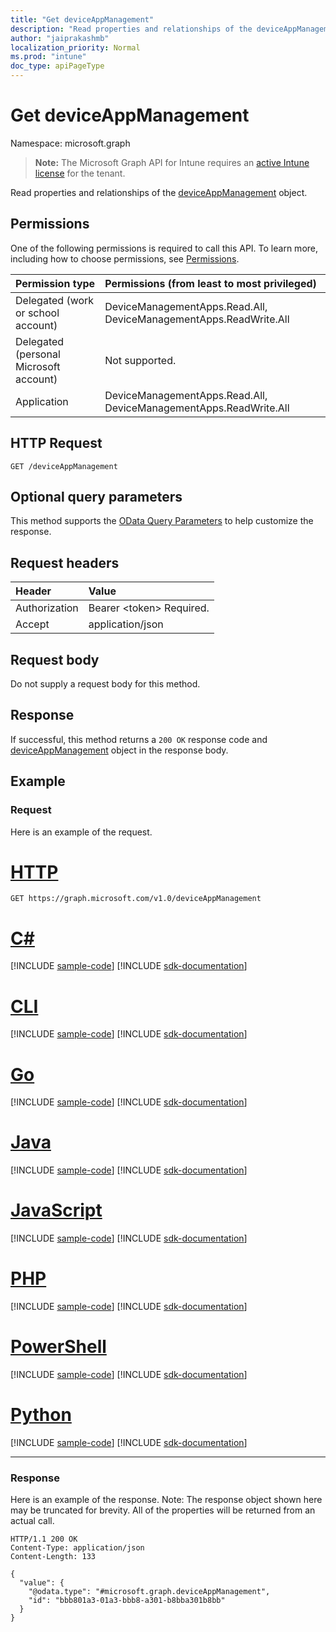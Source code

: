 ```yaml
---
title: "Get deviceAppManagement"
description: "Read properties and relationships of the deviceAppManagement object."
author: "jaiprakashmb"
localization_priority: Normal
ms.prod: "intune"
doc_type: apiPageType
---
```


# Get deviceAppManagement

Namespace: microsoft.graph

> **Note:** The Microsoft Graph API for Intune requires an [active Intune license](https://go.microsoft.com/fwlink/?linkid=839381) for the tenant.

Read properties and relationships of the [deviceAppManagement](../resources/intune-partnerintegration-deviceappmanagement.md) object.

## Permissions
One of the following permissions is required to call this API. To learn more, including how to choose permissions, see [Permissions](/graph/permissions-reference).

|Permission type|Permissions (from least to most privileged)|
|:---|:---|
|Delegated (work or school account)|DeviceManagementApps.Read.All, DeviceManagementApps.ReadWrite.All|
|Delegated (personal Microsoft account)|Not supported.|
|Application|DeviceManagementApps.Read.All, DeviceManagementApps.ReadWrite.All|

## HTTP Request
<!-- {
  "blockType": "ignored"
}
-->
``` http
GET /deviceAppManagement
```

## Optional query parameters
This method supports the [OData Query Parameters](/graph/query-parameters) to help customize the response.

## Request headers
|Header|Value|
|:---|:---|
|Authorization|Bearer &lt;token&gt; Required.|
|Accept|application/json|

## Request body
Do not supply a request body for this method.

## Response
If successful, this method returns a `200 OK` response code and [deviceAppManagement](../resources/intune-partnerintegration-deviceappmanagement.md) object in the response body.

## Example

### Request
Here is an example of the request.

# [HTTP](#tab/http)
<!-- { "blockType": "request" , "name" : "intune_partnerintegration_deviceappmanagement_get_get_deviceappmanagement" }-->
``` http
GET https://graph.microsoft.com/v1.0/deviceAppManagement
```

# [C#](#tab/csharp)
[!INCLUDE [sample-code](../includes/snippets/csharp/intune-partnerintegration-deviceappmanagement-get-get-deviceappmanagement-csharp-snippets.md)]
[!INCLUDE [sdk-documentation](../includes/snippets/snippets-sdk-documentation-link.md)]

# [CLI](#tab/cli)
[!INCLUDE [sample-code](../includes/snippets/cli/intune-partnerintegration-deviceappmanagement-get-get-deviceappmanagement-cli-snippets.md)]
[!INCLUDE [sdk-documentation](../includes/snippets/snippets-sdk-documentation-link.md)]

# [Go](#tab/go)
[!INCLUDE [sample-code](../includes/snippets/go/intune-partnerintegration-deviceappmanagement-get-get-deviceappmanagement-go-snippets.md)]
[!INCLUDE [sdk-documentation](../includes/snippets/snippets-sdk-documentation-link.md)]

# [Java](#tab/java)
[!INCLUDE [sample-code](../includes/snippets/java/intune-partnerintegration-deviceappmanagement-get-get-deviceappmanagement-java-snippets.md)]
[!INCLUDE [sdk-documentation](../includes/snippets/snippets-sdk-documentation-link.md)]

# [JavaScript](#tab/javascript)
[!INCLUDE [sample-code](../includes/snippets/javascript/intune-partnerintegration-deviceappmanagement-get-get-deviceappmanagement-javascript-snippets.md)]
[!INCLUDE [sdk-documentation](../includes/snippets/snippets-sdk-documentation-link.md)]

# [PHP](#tab/php)
[!INCLUDE [sample-code](../includes/snippets/php/intune-partnerintegration-deviceappmanagement-get-get-deviceappmanagement-php-snippets.md)]
[!INCLUDE [sdk-documentation](../includes/snippets/snippets-sdk-documentation-link.md)]

# [PowerShell](#tab/powershell)
[!INCLUDE [sample-code](../includes/snippets/powershell/intune-partnerintegration-deviceappmanagement-get-get-deviceappmanagement-powershell-snippets.md)]
[!INCLUDE [sdk-documentation](../includes/snippets/snippets-sdk-documentation-link.md)]

# [Python](#tab/python)
[!INCLUDE [sample-code](../includes/snippets/python/intune-partnerintegration-deviceappmanagement-get-get-deviceappmanagement-python-snippets.md)]
[!INCLUDE [sdk-documentation](../includes/snippets/snippets-sdk-documentation-link.md)]

---

### Response
Here is an example of the response. Note: The response object shown here may be truncated for brevity. All of the properties will be returned from an actual call.

<!-- { "blockType": "response" , "@odata.type" : "microsoft.graph.deviceAppManagement" }-->
``` http
HTTP/1.1 200 OK
Content-Type: application/json
Content-Length: 133

{
  "value": {
    "@odata.type": "#microsoft.graph.deviceAppManagement",
    "id": "bbb801a3-01a3-bbb8-a301-b8bba301b8bb"
  }
}
```
